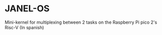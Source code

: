 # JANEL-OS
Mini-kernel for multiplexing between 2 tasks on the Raspberry Pi pico 2's Risc-V (In spanish)

